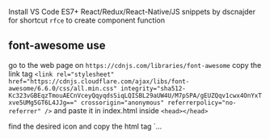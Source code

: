 Install VS Code ES7+ React/Redux/React-Native/JS snippets by dscnajder for shortcut `rfce` to create component function

## font-awesome use
go to the web page on `https://cdnjs.com/libraries/font-awesome`
copy the link tag  `<link rel="stylesheet" href="https://cdnjs.cloudflare.com/ajax/libs/font-awesome/6.6.0/css/all.min.css" integrity="sha512-Kc323vGBEqzTmouAECnVceyQqyqdsSiqLQISBL29aUW4U/M7pSPA/gEUZQqv1cwx4OnYxTxve5UMg5GT6L4JJg==" crossorigin="anonymous" referrerpolicy="no-referrer" />`
and paste it in index.html inside `<head></head>`

find the desired icon and copy the html tag `<i>...</i>